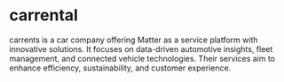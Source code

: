 # carrental
carrents is a car company offering Matter as a service platform with innovative solutions. It focuses on data-driven automotive insights, fleet management, and connected vehicle technologies. Their services aim to enhance efficiency, sustainability, and customer experience.
